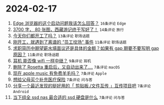# 2024-02-17

1. [Edge 浏览器的这个启动问题我该怎么回答？](https://www.v2ex.com/t/1015941) `16条评论` `Edge`
1. [3700 字， 80 张图，西藏游记终于写好了！](https://www.v2ex.com/t/1015942) `14条评论` `旅行`
1. [今天你们都开工了吗？](https://www.v2ex.com/t/1015953) `13条评论` `职场话题`
1. [刚开工，就遇到了离谱的 “员工坟场“ 事件](https://www.v2ex.com/t/1015961) `11条评论` `职场话题`
1. [求职简历中期望薪水填面议还是具体的金额？如果有 gap 期要不要写明 gap 原因？](https://www.v2ex.com/t/1015951) `11条评论` `职场话题`
1. [耳机 能否像 wifi 一样中继？](https://www.v2ex.com/t/1015962) `9条评论` `耳机`
1. [删除了 Rosetta 重启后，又自动出来了....](https://www.v2ex.com/t/1015968) `7条评论` `macOS`
1. [现在 apple music 有免费羊毛吗？](https://www.v2ex.com/t/1015964) `7条评论` `Apple`
1. [想给父母买个补充医疗保险](https://www.v2ex.com/t/1015959) `7条评论` `问与答`
1. [分享一个最近发现的挺好用的「 剪贴板./文件互传 」互传项目吧](https://www.v2ex.com/t/1015956) `7条评论` `Android`
1. [当下组全 ssd nas 最合适的 ssd 硬盘是什么](https://www.v2ex.com/t/1015949) `7条评论` `问与答`
